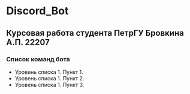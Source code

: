 # Discord_Bot

## Курсовая работа студента ПетрГУ Бровкина А.П. 22207

### Список команд бота

- Уровень списка 1. Пункт 1.
- Уровень списка 1. Пункт 2.
- Уровень списка 1. Пункт 3.
